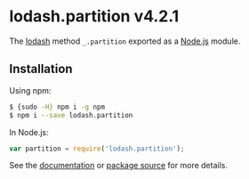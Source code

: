 # lodash.partition v4.2.1

The [lodash](https://lodash.com/) method `_.partition` exported as a [Node.js](https://nodejs.org/) module.

## Installation

Using npm:
```bash
$ {sudo -H} npm i -g npm
$ npm i --save lodash.partition
```

In Node.js:
```js
var partition = require('lodash.partition');
```

See the [documentation](https://lodash.com/docs#partition) or [package source](https://github.com/lodash/lodash/blob/4.2.1-npm-packages/lodash.partition) for more details.
